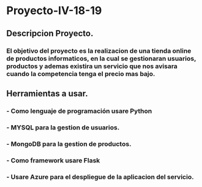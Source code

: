 # Proyecto-IV-18-19
## Descripcion Proyecto.

### El objetivo del proyecto es la realizacion de una tienda online de productos informaticos, en la cual se gestionaran usuarios, productos y ademas  existira un servicio que nos avisara cuando la competencia tenga el precio mas bajo. 


## Herramientas a usar.

### - Como lenguaje de programación usare Python 
### - MYSQL para la gestion de usuarios.
### - MongoDB para la gestion de productos.
### - Como framework usare Flask 
### - Usare Azure para el despliegue de la aplicacion del servicio.
